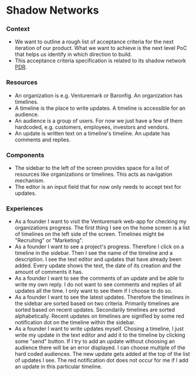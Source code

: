 # Shadow Networks



### Context

- We want to outline a rough list of acceptance criteria for the next iteration
  of our product. What we want to achieve is the next level PoC that helps us
  identify in which direction to build.
- This acceptance criteria specification is related to its shadow network [PDR].



### Resources

- An organization is e.g. Venturemark or Baronfig. An organization has
  timelines.
- A timeline is the place to write updates. A timeline is accessible for an
  audience.
- An audience is a group of users. For now we just have a few of them hardcoded,
  e.g. customers, employees, investors and vendors.
- An update is written text on a timeline's timeline. An update has comments and
  replies.



### Components

- The sidebar to the left of the screen provides space for a list of resources
  like organizations or timelines. This acts as navigation mechanism.
- The editor is an input field that for now only needs to accept text for
  updates.



### Experiences

- As a founder I want to visit the Venturemark web-app for checking my
  organizations progress. The first thing I see on the home screen is a list of
  timelines on the left side of the screen. Timelines might be "Recruiting" or
  "Marketing".
- As a founder I want to see a project's progress. Therefore I click on a
  timeline in the sidebar. Then I see the name of the timeline and a
  description. I see the text editor and updates that have already been added.
  Every update shows the text, the date of its creation and the amount of
  comments it has.
- As a founder I want to see the comments of an update and be able to write my
  own reply. I do not want to see comments and replies of all updates all the
  time. I only want to see them if I choose to do so.
- As a founder I want to see the latest updates. Therefore the timelines in the
  sidebar are sorted based on two criteria. Primarily timelines are sorted based
  on recent updates. Secondarily timelines are sorted alphabetically. Recent
  updates on timelines are signified by some red notification dot on the
  timeline within the sidebar.
- As a founder I want to write updates myself. Chosing a timeline, I just write
  my update in the text editor and add it to the timeline by clicking some
  "send" button. If I try to add an update without choosing an audience there
  will be an error displayed. I can choose multiple of the hard coded audiences.
  The new update gets added at the top of the list of updates I see. The red
  notification dot does not occur for me if I add an update in this particular
  timeline.



[PDR]: /pdr/001-shadow-networks.md
